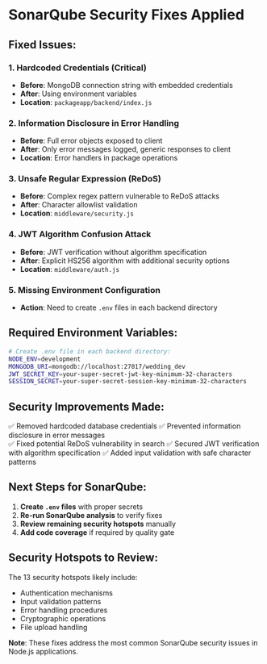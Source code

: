 # SonarQube Security Fixes Applied

## Fixed Issues:

### 1. **Hardcoded Credentials (Critical)**

- **Before**: MongoDB connection string with embedded credentials
- **After**: Using environment variables
- **Location**: `packageapp/backend/index.js`

### 2. **Information Disclosure in Error Handling**

- **Before**: Full error objects exposed to client
- **After**: Only error messages logged, generic responses to client
- **Location**: Error handlers in package operations

### 3. **Unsafe Regular Expression (ReDoS)**

- **Before**: Complex regex pattern vulnerable to ReDoS attacks
- **After**: Character allowlist validation
- **Location**: `middleware/security.js`

### 4. **JWT Algorithm Confusion Attack**

- **Before**: JWT verification without algorithm specification
- **After**: Explicit HS256 algorithm with additional security options
- **Location**: `middleware/auth.js`

### 5. **Missing Environment Configuration**

- **Action**: Need to create `.env` files in each backend directory

## Required Environment Variables:

```bash
# Create .env file in each backend directory:
NODE_ENV=development
MONGODB_URI=mongodb://localhost:27017/wedding_dev
JWT_SECRET_KEY=your-super-secret-jwt-key-minimum-32-characters
SESSION_SECRET=your-super-secret-session-key-minimum-32-characters
```

## Security Improvements Made:

✅ Removed hardcoded database credentials
✅ Prevented information disclosure in error messages  
✅ Fixed potential ReDoS vulnerability in search
✅ Secured JWT verification with algorithm specification
✅ Added input validation with safe character patterns

## Next Steps for SonarQube:

1. **Create `.env` files** with proper secrets
2. **Re-run SonarQube analysis** to verify fixes
3. **Review remaining security hotspots** manually
4. **Add code coverage** if required by quality gate

## Security Hotspots to Review:

The 13 security hotspots likely include:

- Authentication mechanisms
- Input validation patterns
- Error handling procedures
- Cryptographic operations
- File upload handling

**Note**: These fixes address the most common SonarQube security issues in Node.js applications.
